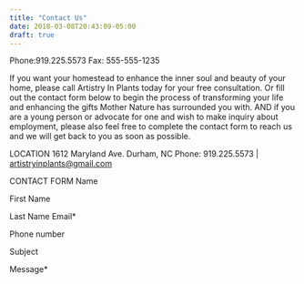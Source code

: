 ```yaml
---
title: "Contact Us"
date: 2018-03-08T20:43:09-05:00
draft: true
---
```


Phone:919.225.5573
Fax: 555-555-1235

If you want your homestead to enhance the inner soul and beauty of your home, please call Artistry In Plants today for your free consultation. Or fill out the contact form below to begin the process of transforming your life and enhancing the gifts Mother Nature has surrounded you with.  AND if you are a young person or advocate for one and wish to make inquiry about employment, please also feel free to complete the contact form to reach us and we will get back to you as soon as possible. 

LOCATION
1612 Maryland Ave.  Durham, NC
Phone: 919.225.5573 | artistryinplants@gmail.com


CONTACT FORM
Name

First Name

Last Name
Email*

Phone number

Subject

Message*


>
